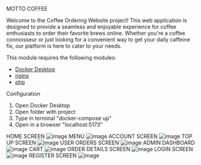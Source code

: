 MOTTO COFFEE

Welcome to the Coffee Ordering Website project! 
This web application is designed to provide a seamless and enjoyable experience for coffee enthusiasts to order their favorite brews online. 
Whether you're a coffee connoisseur or just looking for a convenient way to get your daily caffeine fix, our platform is here to cater to your needs.


This module requires the following modules:

- [Docker Desktop](https://www.docker.com/products/docker-desktop/)
- [nginx](https://nginx.org/en/download.html)
- [php](https://www.php.net/downloads.php)

Configuration

1. Open Docker Desktop
2. Open folder with project
3. Type in terminal "docker-compose up"
4. Open in a browser "localhost:5173"


HOME SCREEN
![image](https://github.com/skavinho/wdpai/assets/64686380/ec77fcd5-b6d7-492c-ae08-78fcf5f6b3cb)
MENU
![image](https://github.com/skavinho/wdpai/assets/64686380/286d993b-0287-4704-b6ce-79ac74df508d)
ACCOUNT SCREEN
![image](https://github.com/skavinho/wdpai/assets/64686380/5caee10b-03f4-48e7-a6ee-2d8c0cd7f94a)
TOP UP SCREEN
![image](https://github.com/skavinho/wdpai/assets/64686380/deab6f6b-6d69-4405-b391-e1471932a200)
USER ORDERS SCREEN
![image](https://github.com/skavinho/wdpai/assets/64686380/6ae20ee8-0919-4cde-a3bc-80786b311363)
ADMIN DASHBOARD
![image](https://github.com/skavinho/wdpai/assets/64686380/928b3b4f-881e-4188-a5c3-b76cc9d95360)
CART
![image](https://github.com/skavinho/wdpai/assets/64686380/13c46dc4-3491-4c9a-a998-c6ad61e11437)
ORDER DETAILS SCREEN
![image](https://github.com/skavinho/wdpai/assets/64686380/15069e56-66ad-4413-8179-e604be9b3471)
LOGIN SCREEN
![image](https://github.com/skavinho/wdpai/assets/64686380/7d39ad01-d61a-466b-a8f5-718f1286fb33)
REGISTER SCREEN
![image](https://github.com/skavinho/wdpai/assets/64686380/b3c988b5-ece7-48ff-92d0-6cc12a0da558)





